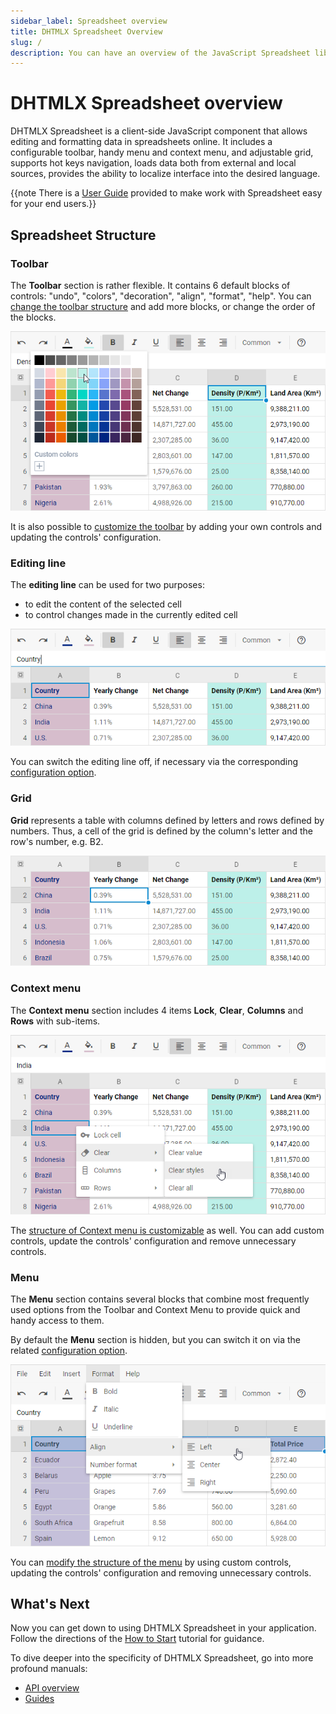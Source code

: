 ```yaml
---
sidebar_label: Spreadsheet overview
title: DHTMLX Spreadsheet Overview
slug: /
description: You can have an overview of the JavaScript Spreadsheet library in the DHTMLX documentation. Browse developer guides and API reference, try out code examples and live demos, and download a free 30-day evaluation version of DHTMLX Spreadsheet.
---
```


# DHTMLX Spreadsheet overview

DHTMLX Spreadsheet is a client-side JavaScript component that allows editing and formatting data in spreadsheets online. It includes a configurable toolbar, handy menu and context menu, and adjustable grid, supports hot keys navigation, loads data both from external and local sources, provides the ability to localize interface into the desired language.

{{note There is a [User Guide](guides.md/#user-guide) provided to make work with Spreadsheet easy for your end users.}}

## Spreadsheet Structure

### Toolbar

The **Toolbar** section is rather flexible. It contains 6 default blocks of controls: "undo", "colors", "decoration", "align", "format", "help". You can [change the toolbar structure](configuration.md#toolbar) and add more blocks, or change the order of the blocks.

![Spreadsheet Toolbar](assets/overview_toolbar.png)

It is also possible to [customize the toolbar](customization.md#toolbar) by adding your own controls and updating the controls' configuration.  

### Editing line

The **editing line** can be used for two purposes:

- to edit the content of the selected cell
- to control changes made in the currently edited cell

![Spreadsheet Editing Line](assets/overview_editline.png)

You can switch the editing line off, if necessary via the corresponding [configuration option](configuration.md#editingbar).

### Grid

**Grid** represents a table with columns defined by letters and rows defined by numbers. Thus, a cell of the grid is defined by the column's letter and the row's number, e.g. B2.

![Spreadsheet Grid](assets/spreadsheet_init.png)

### Context menu

The **Context menu** section includes 4 items **Lock**, **Clear**, **Columns** and **Rows** with sub-items.

![Spreadsheet Context Menu](assets/overview_contextmenu.png)

The [structure of Context menu is customizable](customization.md#context-menu) as well. You can add custom controls, update the controls' configuration and remove unnecessary controls.

### Menu

The **Menu** section contains several blocks that combine most frequently used options from the Toolbar and Context Menu to provide quick and handy access to them.

By default the **Menu** section is hidden, but you can switch it on via the related [configuration option](configuration.md#menu).

![Spreadsheet Menu](assets/overview_menu.png)

You can [modify the structure of the menu](customization.md#menu) by using custom controls, updating the controls' configuration and removing unnecessary controls.

## What's Next

Now you can get down to using DHTMLX Spreadsheet in your application. Follow the directions of the [How to Start](how_to_start.md) tutorial for guidance.

To dive deeper into the specificity of DHTMLX Spreadsheet, go into more profound manuals:

- [API overview](api/api_overview.md)
- [Guides](guides.md)
